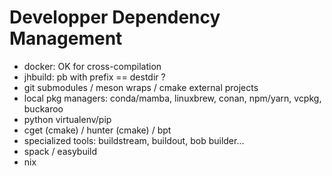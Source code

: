 # Developper Dependency Management

- docker: OK for cross-compilation
- jhbuild: pb with prefix == destdir ?
- git submodules / meson wraps / cmake external projects
- local pkg managers: conda/mamba, linuxbrew, conan, npm/yarn, vcpkg, buckaroo
- python virtualenv/pip
- cget (cmake) / hunter (cmake) / bpt
- specialized tools: buildstream, buildout, bob builder...
- spack / easybuild
- nix